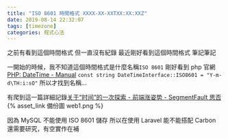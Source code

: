 ```yaml
---
title: "ISO 8601 時間格式 XXXX-XX-XXTXX:XX:XXZ"
date: 2019-08-14 22:32:07
tags: [timezone]
categories: 程式心法
---
```


之前有看到這個時間格式
但一直沒有紀錄
最近剛好看到這個時間格式
筆記筆記

<!--more-->

一開始的時候，我不知道這個時間格式是什麼名稱`ISO 8601`
剛好看到 php 官網[PHP: DateTime - Manual](https://www.php.net/manual/en/class.datetime.php)
`const string DateTimeInterface::ISO8601 = "Y-m-d\TH:i:sO"`
所以才找到名稱...

有爬到這一篇詳細記錄[关于“时间”的一次探索 - 前端涨姿势 - SegmentFault 思否](https://segmentfault.com/a/1190000004292140) {% asset_link 備份圖 web1.png %}

因為 MySQL 不能使用 ISO 8601 儲存
所以在使用 Laravel 能不能搭配 Carbon
還需要研究，有空實作在補
